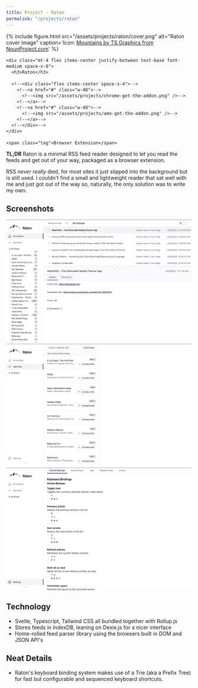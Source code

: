```yaml
---
title: Project - Raton
permalink: "/projects/raton"
---
```


<div class="not-prose mb-2">
  <div class="relative group">
    {% include figure.html src="/assets/projects/raton/cover.png" alt="Raton cover image" caption='Icon: <a href="https://thenounproject.com/icon/mountains-542371/">Mountains by TS Graphics from NounProject.com</a>' %}

    <div class="mt-4 flex items-center justify-between text-base font-medium space-x-8">
      <h3>Raton</h3>

      <!--<div class="flex items-center space-x-4">-->
        <!--<a href="#" class="w-48">-->
          <!--<img src="/assets/projects/chrome-get-the-addon.png" />-->
        <!--</a>-->
        <!--<a href="#" class="w-48">-->
          <!--<img src="/assets/projects/amo-get-the-addon.png" />-->
        <!--</a>-->
      <!--</div>-->
    </div>

    <span class="tag">Browser Extension</span>
  </div>
</div>

**TL;DR** Raton is a minimal RSS feed reader designed to let you read the feeds
and get out of your way, packaged as a browser extension.

RSS *never really* died, for most sites it just slipped into the background but
is still used. I couldn't find a small and lightweight reader that sat well
with me and just got out of the way so, naturally, the only solution was to write
my own.

## Screenshots
![](/assets/projects/raton/feeds.png)
![](/assets/projects/raton/feed-management.png)
![](/assets/projects/raton/settings.png)

## Technology
- Svelte, Typescript, Tailwind CSS all bundled together with Rollup.js
- Stores feeds in IndexDB, leaning on Dexie.js for a nicer interface
- Home-rolled feed parser library using the browsers built in DOM and JSON API's

## Neat Details
- Raton's keyboard binding system makes use of a Trie (aka a Prefix Tree) for
  fast but configurable and sequenced keyboard shortcuts.
